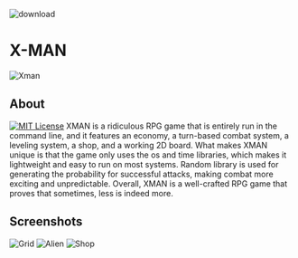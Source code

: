 ![download](https://user-images.githubusercontent.com/59636597/230820556-08383860-a39e-4509-b7ad-2b922d8597ed.png)
# X-MAN
![Xman](https://user-images.githubusercontent.com/59636597/230286908-41686e04-0d27-451e-937a-d3c2c0841aa5.png)

## About
[![MIT License](https://img.shields.io/badge/License-MIT-green.svg)](https://choosealicense.com/licenses/mit/)
XMAN is a ridiculous RPG game that is entirely run in the command line, and it features an economy, a turn-based combat system, a leveling system, a shop, and a working 2D board. What makes XMAN unique is that the game only uses the os and time libraries, which makes it lightweight and easy to run on most systems. Random library is used for generating the probability for successful attacks, making combat more exciting and unpredictable. Overall, XMAN is a well-crafted RPG game that proves that sometimes, less is indeed more.

## Screenshots
![Grid](https://user-images.githubusercontent.com/59636597/230284298-040b576b-5347-42b4-a3a7-41f19047d73c.png)
![Alien](https://user-images.githubusercontent.com/59636597/230284457-99811c25-de9d-4ca5-9173-35fbe9980f34.png)
![Shop](https://user-images.githubusercontent.com/59636597/230284388-31f8bbaa-e5db-42d5-a63b-309a6049eba4.png)


